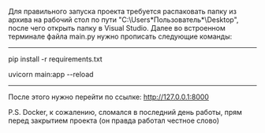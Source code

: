 Для правильного запуска проекта требуется распаковать папку 
из архива на рабочий стол по пути "C:\Users\*Пользователь*\Desktop", после чего открыть папку в Visual Studio. 
Далее во встроенном терминале файла main.py нужно прописать следующие команды:
________________________________________________________________________________________________________________________________
pip install -r requirements.txt

uvicorn main:app --reload
________________________________________________________________________________________________________________________________
После этого нужно перейти по ссылке: http://127.0.0.1:8000

P.S. Docker, к сожалению, сломался в последний день работы, прям перед закрытием проекта (он правда работал честное слово)
